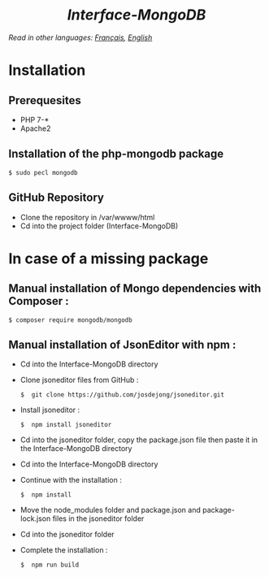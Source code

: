 ***<h1 align="center">Interface-MongoDB</h1>***

_Read in other languages: [Français](README.md), [English](README.en.md)_

# Installation

## Prerequesites
- PHP 7-* <br/>
- Apache2

## Installation of the php-mongodb package
    $ sudo pecl mongodb

## GitHub Repository
 - Clone the repository in /var/wwww/html <br/>
 - Cd into the project folder (Interface-MongoDB)
 
# In case of a missing package
 
## Manual installation of Mongo dependencies with Composer : 
    $ composer require mongodb/mongodb

## Manual installation of JsonEditor with npm :
 - Cd into the Interface-MongoDB directory
 - Clone jsoneditor files from GitHub :
 
       $  git clone https://github.com/josdejong/jsoneditor.git
 - Install jsoneditor :
    
       $  npm install jsoneditor
 - Cd into the jsoneditor folder, copy the package.json file then paste it in the Interface-MongoDB directory
 - Cd into the Interface-MongoDB directory
 - Continue with the installation :
            
       $  npm install
       
 - Move the node_modules folder and package.json and package-lock.json files in the jsoneditor folder
 - Cd into the jsoneditor folder
 - Complete the installation :
 
       $  npm run build

